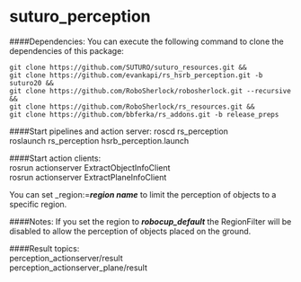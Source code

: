# suturo_perception
####Dependencies:
You can execute the following command to clone the dependencies of this package:
```
git clone https://github.com/SUTURO/suturo_resources.git &&   
git clone https://github.com/evankapi/rs_hsrb_perception.git -b suturo20 &&   
git clone https://github.com/RoboSherlock/robosherlock.git --recursive &&   
git clone https://github.com/RoboSherlock/rs_resources.git &&
git clone https://github.com/bbferka/rs_addons.git -b release_preps
```

####Start pipelines and action server:
roscd rs_perception   
roslaunch rs_perception hsrb_perception.launch   

####Start action clients:  
rosrun actionserver ExtractObjectInfoClient   
rosrun actionserver ExtractPlaneInfoClient   

You can set \_region:=**_region name_** to limit the perception of objects to a specific region.

####Notes:
If you set the region to **_robocup_default_** the RegionFilter will be disabled to allow the perception of objects placed on the ground.

####Result topics:  
perception_actionserver/result   
perception_actionserver_plane/result   
